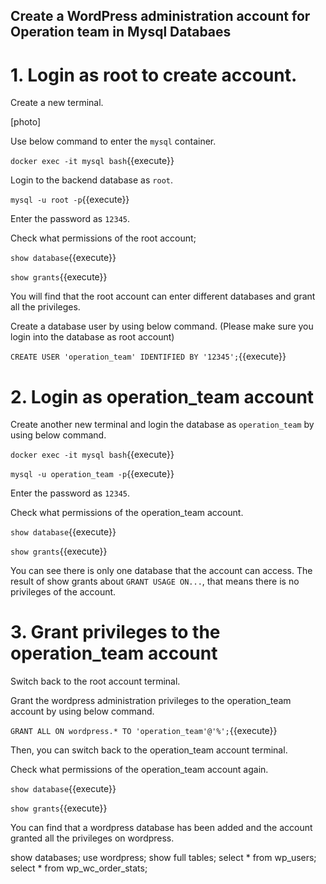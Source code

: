 ## Create a WordPress administration account for Operation team in Mysql Databaes

# 1. Login as root to create account.
Create a new terminal.

[photo]

Use below command to enter the `mysql` container.

`docker exec -it mysql bash`{{execute}}

Login to the backend database as `root`.

`mysql -u root -p`{{execute}}

Enter the password as `12345`.

Check what permissions of the root account;

`show database`{{execute}}

`show grants`{{execute}}

You will find that the root account can enter different databases and grant all the privileges.

Create a database user by using below command. (Please make sure you login into the database as root account)

`CREATE USER 'operation_team' IDENTIFIED BY '12345';`{{execute}}

# 2. Login as operation_team account
Create another new terminal and login the database as `operation_team` by using below command.

`docker exec -it mysql bash`{{execute}}

`mysql -u operation_team -p`{{execute}}

Enter the password as `12345`.

Check what permissions of the operation_team account.

`show database`{{execute}}

`show grants`{{execute}}

You can see there is only one database that the account can access.
The result of show grants about `GRANT USAGE ON...`, that means there is no privileges of the account.

# 3. Grant privileges to the operation_team account
Switch back to the root account terminal.

Grant the wordpress administration privileges to the operation_team account by using below command.

`GRANT ALL ON wordpress.* TO 'operation_team'@'%';`{{execute}}


Then, you can switch back to the operation_team account terminal.

Check what permissions of the operation_team account again.

`show database`{{execute}}

`show grants`{{execute}}

You can find that a wordpress database has been added and the account granted all the privileges on wordpress.



show databases;
use wordpress;
show full tables;
select * from wp_users;
select * from wp_wc_order_stats;

